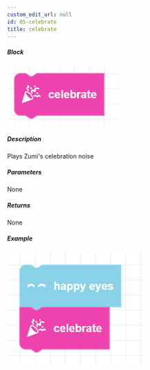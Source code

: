 ```yaml
---
custom_edit_url: null
id: 05-celebrate
title: celebrate
---
```


##### Block

![celebrate image](celebrate.png)

##### Description

Plays Zumi's celebration noise

##### Parameters

None

##### Returns

None

##### Example

![celebrate example](celebrate_example.png)
